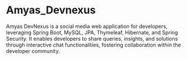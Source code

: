 # Amyas_Devnexus
Amyas DevNexus is a social media web application for developers, leveraging Spring Boot, MySQL, JPA, Thymeleaf, Hibernate, and Spring Security. It enables developers to share queries, insights, and solutions through interactive chat functionalities, fostering collaboration within the developer community.
